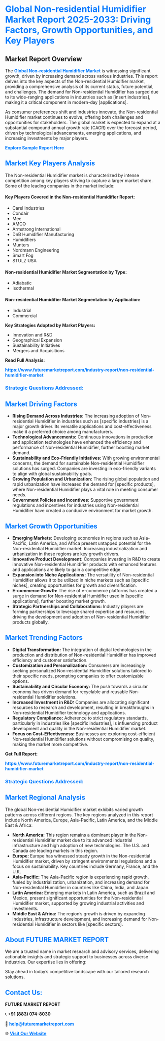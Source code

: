 <h1 style="color: #007BFF;">Global Non-residential Humidifier Market Report 2025-2033: Driving Factors, Growth Opportunities, and Key Players</h1>

<section id="overview">
<h2>Market Report Overview</h2>
<p>The <a href="https://www.futuremarketreport.com/industry-report/non-residential-humidifier-market" style="color: #007BFF; text-decoration: none;"><strong>Global Non-residential Humidifier Market</strong></a> is witnessing significant growth, driven by increasing demand across various industries. This report delves into the key aspects of the Non-residential Humidifier market, providing a comprehensive analysis of its current status, future potential, and challenges. The demand for Non-residential Humidifier has surged due to its wide-ranging applications in industries such as [insert industries], making it a critical component in modern-day [applications].</p>
<p>As consumer preferences shift and industries innovate, the Non-residential Humidifier market continues to evolve, offering both challenges and opportunities for stakeholders. The global market is expected to expand at a substantial compound annual growth rate (CAGR) over the forecast period, driven by technological advancements, emerging applications, and increasing investments by major players.</p>
</section>

<section id="overview">
<p><a href="https://www.futuremarketreport.com/request-sample/reportId=47248" style="color: #007BFF; text-decoration: none;"><strong>Explore Sample Report Here</strong></a></p>
</section>

<section id="key-players">
<h2 style="color: #007BFF;">Market Key Players Analysis</h2>
<p>The Non-residential Humidifier market is characterized by intense competition among key players striving to capture a larger market share. Some of the leading companies in the market include:</p>
<h4>Key Players Covered in the Non-residential Humidifier Report:</h4>
<ul><li>Carel Industries</li><li>Condair</li><li>Mee</li><li>AMCO</li><li>Armstrong International</li><li>DnB Humidifier Manufacturing</li><li>Humidifiers</li><li>Munters</li><li>Nordmann Engineering</li><li>Smart Fog</li><li>STULZ USA</li></ul>
<h4>Non-residential Humidifier Market Segmentation by Type:</h4>
<ul><li>Adiabatic</li><li>Isothermal</li></ul>

<h4>Non-residential Humidifier Market Segmentation by Application:</h4>
<ul><li>Industrial</li><li>Commercial</li></ul>
<p><strong>Key Strategies Adopted by Market Players:</strong></p>
<ul>
<li>Innovation and R&D</li>
<li>Geographical Expansion</li>
<li>Sustainability Initiatives</li>
<li>Mergers and Acquisitions</li>
</ul>
</section>

<section>
<p><strong>Read Full Analysis: </strong></p><a href="https://www.futuremarketreport.com/industry-report/non-residential-humidifier-market" style="color: #007BFF; text-decoration: none;"><strong>https://www.futuremarketreport.com/industry-report/non-residential-humidifier-market</strong></a>
<h3 style="color: #007BFF;">Strategic Questions Addressed:</h3>
</section>

<section id="driving-factors">
<h2 style="color: #007BFF;">Market Driving Factors</h2>
<ul>
<li><strong>Rising Demand Across Industries:</strong> The increasing adoption of Non-residential Humidifier in industries such as [specific industries] is a major growth driver. Its versatile applications and cost-effectiveness make it a preferred choice among manufacturers.</li>
<li><strong>Technological Advancements:</strong> Continuous innovations in production and application technologies have enhanced the efficiency and performance of Non-residential Humidifier, further boosting market demand.</li>
<li><strong>Sustainability and Eco-Friendly Initiatives:</strong> With growing environmental concerns, the demand for sustainable Non-residential Humidifier solutions has surged. Companies are investing in eco-friendly variants to align with global sustainability goals.</li>
<li><strong>Growing Population and Urbanization:</strong> The rising global population and rapid urbanization have increased the demand for [specific products], where Non-residential Humidifier plays a vital role in meeting consumer needs.</li>
<li><strong>Government Policies and Incentives:</strong> Supportive government regulations and incentives for industries using Non-residential Humidifier have created a conducive environment for market growth.</li>
</ul>
</section>

<section id="growth-opportunities">
<h2 style="color: #007BFF;">Market Growth Opportunities</h2>
<ul>
<li><strong>Emerging Markets:</strong> Developing economies in regions such as Asia-Pacific, Latin America, and Africa present untapped potential for the Non-residential Humidifier market. Increasing industrialization and urbanization in these regions are key growth drivers.</li>
<li><strong>Innovative Product Development:</strong> Companies investing in R&D to create innovative Non-residential Humidifier products with enhanced features and applications are likely to gain a competitive edge.</li>
<li><strong>Expansion into Niche Applications:</strong> The versatility of Non-residential Humidifier allows it to be utilized in niche markets such as [specific niches], creating opportunities for growth and diversification.</li>
<li><strong>E-commerce Growth:</strong> The rise of e-commerce platforms has created a surge in demand for Non-residential Humidifier used in [specific applications], further boosting market growth.</li>
<li><strong>Strategic Partnerships and Collaborations:</strong> Industry players are forming partnerships to leverage shared expertise and resources, driving the development and adoption of Non-residential Humidifier products globally.</li>
</ul>
</section>

<section id="trending-factors">
<h2 style="color: #007BFF;">Market Trending Factors</h2>
<ul>
<li><strong>Digital Transformation:</strong> The integration of digital technologies in the production and distribution of Non-residential Humidifier has improved efficiency and customer satisfaction.</li>
<li><strong>Customization and Personalization:</strong> Consumers are increasingly seeking personalized Non-residential Humidifier solutions tailored to their specific needs, prompting companies to offer customizable options.</li>
<li><strong>Sustainability and Circular Economy:</strong> The push towards a circular economy has driven demand for recyclable and reusable Non-residential Humidifier solutions.</li>
<li><strong>Increased Investment in R&D:</strong> Companies are allocating significant resources to research and development, resulting in breakthroughs in Non-residential Humidifier technology and applications.</li>
<li><strong>Regulatory Compliance:</strong> Adherence to strict regulatory standards, particularly in industries like [specific industries], is influencing product development and quality in the Non-residential Humidifier market.</li>
<li><strong>Focus on Cost-Effectiveness:</strong> Businesses are exploring cost-efficient Non-residential Humidifier solutions without compromising on quality, making the market more competitive.</li>
</ul>
</section>

<section>
<p><strong>Get Full Report: </strong></p><a href="https://www.futuremarketreport.com/industry-report/non-residential-humidifier-market" style="color: #007BFF; text-decoration: none;"><strong>https://www.futuremarketreport.com/industry-report/non-residential-humidifier-market</strong></a>
<h3 style="color: #007BFF;">Strategic Questions Addressed:</h3>
</section>


<section id="regional-analysis">
<h2 style="color: #007BFF;">Market Regional Analysis</h2>
<p>The global Non-residential Humidifier market exhibits varied growth patterns across different regions. The key regions analyzed in this report include North America, Europe, Asia-Pacific, Latin America, and the Middle East & Africa:</p>
<ul>
<li><strong>North America:</strong> This region remains a dominant player in the Non-residential Humidifier market due to its advanced industrial infrastructure and high adoption of new technologies. The U.S. and Canada are leading markets in this region.</li>
<li><strong>Europe:</strong> Europe has witnessed steady growth in the Non-residential Humidifier market, driven by stringent environmental regulations and a focus on sustainability. Key countries include Germany, France, and the U.K.</li>
<li><strong>Asia-Pacific:</strong> The Asia-Pacific region is experiencing rapid growth, fueled by industrialization, urbanization, and increasing demand for Non-residential Humidifier in countries like China, India, and Japan.</li>
<li><strong>Latin America:</strong> Emerging markets in Latin America, such as Brazil and Mexico, present significant opportunities for the Non-residential Humidifier market, supported by growing industrial activities and investments.</li>
<li><strong>Middle East & Africa:</strong> The region’s growth is driven by expanding industries, infrastructure development, and increasing demand for Non-residential Humidifier in sectors like [specific sectors].</li>
</ul>
</section>

<footer>
<h2 style="color: #007BFF;">About FUTURE MARKET REPORT</h2>
<p>We are a trusted name in market research and advisory services, delivering actionable insights and strategic support to businesses across diverse industries. Our expertise lies in offering:</p>

<p>Stay ahead in today’s competitive landscape with our tailored research solutions.</p>

<h2 style="color: #007BFF;">Contact Us:</h2>
<p><strong>FUTURE MARKET REPORT</strong></p>
<p>📞 <strong>+91 (883) 074-8030</strong></p>
<p>📧 <strong><a href="mailto:help@futuremarketreport.com" style="color: #007BFF;">help@futuremarketreport.com</a></strong></p>
<p>🌐 <strong><a href="https://www.futuremarketreport.com/" style="color: #007BFF;">Visit Our Website</a></strong></p>
</footer>